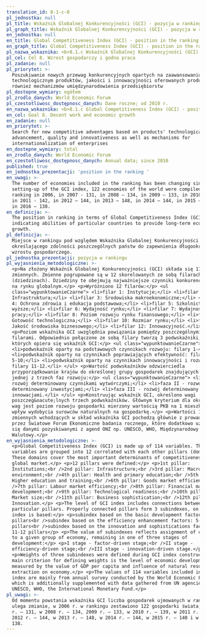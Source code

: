 ```yaml
---
translation_id: 8-1-c-0
pl_jednostka: null
pl_title: Wskaźnik Globalnej Konkurencyjności (GCI) - pozycja w rankingu
pl_graph_title: Wskaźnik Globalnej Konkurencyjności (GCI) - pozycja w rankingu
en_jednostka: null
en_title: Global Competitiveness Index (GCI) - position in the ranking
en_graph_title: Global Competitiveness Index (GCI) - position in the ranking
pl_nazwa_wskaznika: <b>8.1.c Wskaźnik Globalnej Konkurencyjności (GCI) - pozycja w rankingu</b>
pl_cel: Cel 8. Wzrost gospodarczy i godna praca
pl_zadanie: null
pl_priorytet: >-
  Poszukiwanie nowych przewag konkurencyjnych opartych na zaawansowaniu
  technologicznym produktów, jakości i innowacyjności oferowanych produktów, jak
  również mechanizmów umiędzynarodowienia przedsiębiorstw
pl_dostepne_wymiary: ogółem
pl_zrodlo_danych: World Economic Forum
pl_czestotliwosc_dostępnosc_danych: Dane roczne; od 2010 r.
en_nazwa_wskaznika: <b>8.1.c Global Competitiveness Index (GCI) - position in the ranking</b>
en_cel: Goal 8. Decent work and economic growth
en_zadanie: null
en_priorytet: >-
  Search for new competitive adventages based on products' technological
  advancement, quality and innovativeness as well as mechanisms for
  internationalization of enterprises
en_dostepne_wymiary: total
en_zrodlo_danych: World Economic Forum
en_czestotliwosc_dostępnosc_danych: Annual data; since 2010
published: true
en_jednostka_prezentacji: 'position in the ranking '
en_uwagi: >-
  The number of economies included in the ranking has been changing since the
  setting-up of the GCI index, 122 economies of the world were compiled in the
  ranking in 2006, in 2007 - 131, in 2008 – 134, in 2009 – 133, in 2010 - 139 ,
  in 2011 - 142, in 2012 – 144, in 2013 – 148, in 2014 – 144, in 2015 – 140 and
  in 2016 – 138.
en_definicja: >-
  The position in ranking in terms of Global Competitiveness Index (GCI)
  indicating abilities of particular countries to provide long-term economic
  growth.
pl_definicja: >-
  Miejsce w rankingu pod względem Wskaźnika Globalnej Konkurencyjności (GCI)
  określającego zdolności poszczególnych państw do zapewnienia długookresowego
  wzrostu gospodarczego.
pl_jednostka_prezentacji: pozycja w rankingu
pl_wyjasnienia_metodologiczne: >-
  <p>Na złożony Wskaźnik Globalnej Konkurencyjności (GCI) składa się 114
  zmiennych. Zmienne pogrupowane są w 12 skorelowanych ze sobą filarach
  (dziedzinach). Dziedziny te obejmują najważniejsze czynniki konkurencyjności
  na rynku globalnym.</p> <p>Wyróżniono 12 filarów:</p> <ul
  class="wypunktowanieCzarne"> <li>filar 1: Instytucje;</li> <li>filar 2:
  Infrastruktura;</li> <li>filar 3: Środowiska makroekonomiczne;</li> <li>filar
  4: Ochrona zdrowia i edukacja podstawowa;</li> <li>filar 5: Szkolnictwo
  wyższe;</li> <li>filar 6: Wydajność rynku;</li> <li>filar 7: Wydajność rynku
  pracy;</li> <li>filar 8: Poziom rozwoju rynku finansowego;</li> <li>filar 9:
  Gotowość technologiczna;</li> <li>filar 10: Rozmiar rynku;</li> <li>filar 11:
  Jakość środowiska biznesowego;</li> <li>filar 12: Innowacyjność.</li> </ul>
  <p>Poziom wskaźnika GCI uwzględnia powiązania pomiędzy poszczególnymi
  filarami. Odpowiednio połączone ze sobą filary tworzą 3 podwskaźniki, na
  których opiera się wskaźnik GCI:</p> <ul class="wypunktowanieCzarne">
  <li>podwskaźnik oparty na podstawowych czynnikach rozwoju: filary 1-4;</li>
  <li>podwskaźnik oparty na czynnikach poprawiających efektywność: filary
  5-10;</li> <li>podwskaźnik oparty na czynnikach innowacyjności i rozwoju:
  filary 11-12.</li> </ul> <p>Wartość podwskaźników odzwierciedla
  przyporządkowanie krajów do określonej grupy gospodarek znajdujących się w
  jednej z trzech faz rozwoju:</p> <ul class="wypunktowanieCzarne"> <li>faza I -
  rozwój determinowany czynnikami wytwórczymi;</li> <li>faza II - rozwój
  determinowany inwestycjami;</li> <li>faza III - rozwój determinowany
  innowacjami.</li> </ul> <p>Konstruując wskaźnik GCI, określono wagi
  poszczeg&oacute;lnych trzech podwskaźników. Głównym kryterium dla określenia
  wag jest poziom rozwoju gospodarki mierzony wartością PKB na 1 mieszkańca oraz
  wpływ wydobycia surowców naturalnych na gospodarkę.</p> <p>Wartości 114
  zmiennych wchodzących w skład wskaźnika GCI pochodzą głównie z prowadzonego
  przez Światowe Forum Ekonomiczne badania rocznego, które dodatkowo uzupełnia
  się danymi pozyskiwanymi z agend ONZ np. UNESCO, WHO, Międzynarodowy Fundusz
  Walutowy.</p>
en_wyjasnienia_metodologiczne: >-
  <p>Global Competitiveness Index (GCI) is made up of 114 variables. These
  variables are grouped into 12 correlated with each other pillars (domains).
  These domains cover the most important determinants of competitiveness in the
  global market.</p> <p>12 pillars were defined:</p> <p>1st pillar:
  Institutions;<br />2nd pillar: Infrastructure;<br />3rd pillar: Macroeconomic
  environment;<br />4th pillar: Health and primary education;<br />5th pillar:
  Higher education and training;<br />6th pillar: Goods market efficiency;<br
  />7th pillar: Labour market efficiency;<br />8th pillar: Financial market
  development;<br />9th pillar: Technological readiness;<br />10th pillar:
  Market size;<br />11th pillar: Business sophistication;<br />12th pillar: R&D
  Innovation.</p> <p>The level of GCI index includes connections between
  particular pillars. Properly connected pillars form 3 subindexes, on which GCI
  index is based:</p> <p>subindex based on the basic development factors: 1-4
  pillars<br />subindex based on the efficiency enhancement factors: 5-10
  pillars<br />subindex based on the innovation and sophistications factors:
  11-12 pillars</p> <p>The value of subindexes reflects assignment of countries
  to a given group of economy, remaining in one of three stages of
  development:</p> <p>I stage - factor-driven stage;<br />II stage -
  efficiency-driven stage;<br />III stage - innovation-driven stage.</p>
  <p>Weights of three subindexes were defined during GCI index construction. The
  main criterion for defining weights is the level of economic development
  measured by the value of GDP per capita and influence of natural resources
  extraction on economy.</p> <p>The values of 114 variables included in the GCI
  index are mainly from annual survey conducted by the World Economic Forum,
  which is additionally supplemented with data gathered from UN agencies, e.g.
  UNESCO, WHO, the International Monetary Fund.</p>
pl_uwagi: >-
  Od momentu powstania wskaźnika GCI liczba gospodarek ujmowanych w rankingu
  ulega zmianie, w 2006 r. w rankingu zestawiono 122 gospodarki świata, w 2007
  r. – 131, w 2008 r. – 134, 2009 r. – 133, w 2010 r. – 139, w 2011 r. – 142, w
  2012 r. – 144, w 2013 r. – 148, w 2014 r. – 144, w 2015 r. – 140 i w 2016 r. –
  138.
---
```

